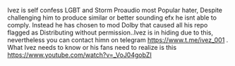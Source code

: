Ivez is self confess LGBT and Storm Proaudio most Popular hater, Despite challenging him to produce similar or better sounding efx he isnt able to comply.
Instead he has chosen to mod Dolby that caused all his repo flagged as Distributing without permission..Ivez is in hiding due to this, nevertheless you can contact himn
on telegram https://www.t.me/ivez_001 . What Ivez needs to know or his fans need to realize is this https://www.youtube.com/watch?v=_VoJ04gobZI

